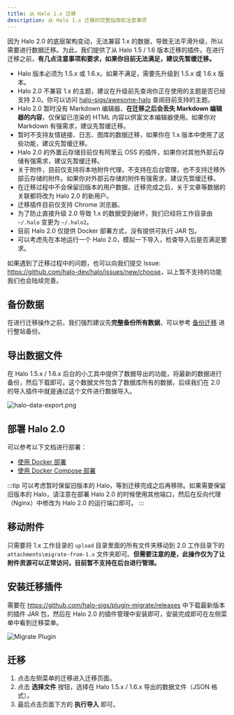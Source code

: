 ```yaml
---
title: 从 Halo 1.x 迁移
description: 从 Halo 1.x 迁移的完整指南和注意事项
---
```


因为 Halo 2.0 的底层架构变动，无法兼容 1.x 的数据，导致无法平滑升级，所以需要进行数据迁移。为此，我们提供了从 Halo 1.5 / 1.6 版本迁移的插件。在进行迁移之前，**有几点注意事项和要求，如果你目前无法满足，建议先暂缓迁移。**

- Halo 版本必须为 1.5.x 或 1.6.x。如果不满足，需要先升级到 1.5.x 或 1.6.x 版本。
- Halo 2.0 不兼容 1.x 的主题，建议在升级前先查询你正在使用的主题是否已经支持 2.0。你可以访问 [halo-sigs/awesome-halo](https://github.com/halo-sigs/awesome-halo) 查阅目前支持的主题。
- Halo 2.0 暂时没有 Markdown 编辑器，**在迁移之后会丢失 Markdown 编辑器的内容**，仅保留已渲染的 HTML 内容以供富文本编辑器使用。如果你对 Markdown 有强需求，建议先暂缓迁移。
- 暂时不支持友情链接、日志、图库的数据迁移，如果你在 1.x 版本中使用了这些功能，建议先暂缓迁移。
- Halo 2.0 的外置云存储目前仅有阿里云 OSS 的插件，如果你对其他外部云存储有强需求，建议先暂缓迁移。
- 关于附件，目前仅支持将本地附件代理，不支持在后台管理，也不支持迁移外部云存储的附件。如果你对外部云存储的附件有强需求，建议先暂缓迁移。
- 在迁移过程中不会保留旧版本的用户数据，迁移完成之后，关于文章等数据的关联都将改为 Halo 2.0 的新用户。
- 迁移插件目前仅支持 Chrome 浏览器。
- 为了防止直接升级 2.0 导致 1.x 的数据受到破坏，我们已经将工作目录由 `~/.halo` 变更为 `~/.halo2`。
- 目前 Halo 2.0 仅提供 Docker 部署方式，没有提供可执行 JAR 包。
- 可以考虑先在本地运行一个 Halo 2.0，模拟一下导入，检查导入后是否满足要求。

如果遇到了迁移过程中的问题，也可以向我们提交 Issue: <https://github.com/halo-dev/halo/issues/new/choose>，以上暂不支持的功能我们也会陆续完善。

## 备份数据

在进行迁移操作之前，我们强烈建议先**完整备份所有数据**，可以参考 [备份迁移](https://docs.halo.run/user-guide/backup-migration) 进行整站备份。

## 导出数据文件

在 Halo 1.5.x / 1.6.x 后台的小工具中提供了数据导出的功能，将最新的数据进行备份，然后下载即可。这个数据文件包含了数据库所有的数据，后续我们在 2.0 的导入插件中就是通过这个文件进行数据导入。

![halo-data-export.png](/img/halo-data-export.png)

## 部署 Halo 2.0

可以参考以下文档进行部署：

- [使用 Docker 部署](./install/docker.md)
- [使用 Docker Compose 部署](./install/docker-compose.md)

:::tip
可以考虑暂时保留旧版本的 Halo，等到迁移完成之后再移除。如果需要保留旧版本的 Halo，请注意在部署 Halo 2.0 的时候使用其他端口，然后在反向代理（Nginx）中修改为 Halo 2.0 的运行端口即可。
:::

## 移动附件

只需要将 1.x 工作目录的 `upload` 目录里面的所有文件夹移动到 2.0 工作目录下的 `attachments\migrate-from-1.x` 文件夹即可。**但需要注意的是，此操作仅为了让附件资源可以正常访问，目前暂不支持在后台进行管理。**

## 安装迁移插件

需要在 <https://github.com/halo-sigs/plugin-migrate/releases> 中下载最新版本的插件 JAR 包，然后在 Halo 2.0 的插件管理中安装即可，安装完成即可在左侧菜单中看到迁移菜单。

![Migrate Plugin](/img/migrate/halo2.0-migrate-plugin.png)

## 迁移

1. 点击左侧菜单的迁移进入迁移页面。
2. 点击 **选择文件** 按钮，选择在 Halo 1.5.x / 1.6.x 导出的数据文件（JSON 格式）。
3. 最后点击页面下方的 **执行导入** 即可。
